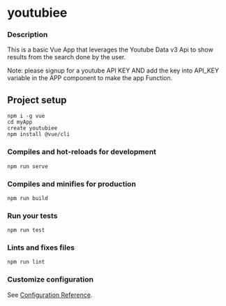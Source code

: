 # youtubiee

### Description
This is a basic Vue App that leverages the Youtube Data v3 Api to show results from the search done by the user.

Note: please signup for a youtube API KEY AND add the key into API_KEY variable in the APP component to make the app Function.

## Project setup
```
npm i -g vue
cd myApp
create youtubiee
npm install @vue/cli
```

### Compiles and hot-reloads for development
```
npm run serve
```

### Compiles and minifies for production
```
npm run build
```

### Run your tests
```
npm run test
```

### Lints and fixes files
```
npm run lint
```

### Customize configuration
See [Configuration Reference](https://cli.vuejs.org/config/).
